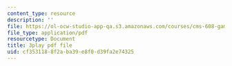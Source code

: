 ```yaml
---
content_type: resource
description: ''
file: https://ol-ocw-studio-app-qa.s3.amazonaws.com/courses/cms-608-game-design-fall-2010/cf3531188f2aba39e8f0d39fa2e74325_68565.pdf
file_type: application/pdf
resourcetype: Document
title: 3play pdf file
uid: cf353118-8f2a-ba39-e8f0-d39fa2e74325
---
```

